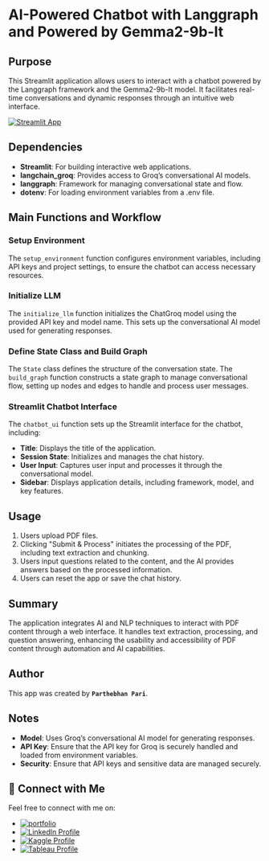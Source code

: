 # **AI-Powered Chatbot with Langgraph and Powered by Gemma2-9b-It**

## **Purpose**

This Streamlit application allows users to interact with a chatbot powered by the Langgraph framework and the Gemma2-9b-It model. It facilitates real-time conversations and dynamic responses through an intuitive web interface.

[![Streamlit App](https://img.shields.io/badge/Streamlit_App_-Langraph_PDF_QA_Chatbot-ff69b4.svg?style=for-the-badge&logo=Streamlit)](https://langgraphaipoweredchatbot-hckfqhgaabazappsukyyrjw.streamlit.app/)





## **Dependencies**

- **Streamlit**: For building interactive web applications.
- **langchain_groq**: Provides access to Groq’s conversational AI models.
- **langgraph**: Framework for managing conversational state and flow.
- **dotenv**: For loading environment variables from a .env file.

## **Main Functions and Workflow**

### **Setup Environment**

The `setup_environment` function configures environment variables, including API keys and project settings, to ensure the chatbot can access necessary resources.

### **Initialize LLM**

The `initialize_llm` function initializes the ChatGroq model using the provided API key and model name. This sets up the conversational AI model used for generating responses.

### **Define State Class and Build Graph**

The `State` class defines the structure of the conversation state. The `build_graph` function constructs a state graph to manage conversational flow, setting up nodes and edges to handle and process user messages.

### **Streamlit Chatbot Interface**

The `chatbot_ui` function sets up the Streamlit interface for the chatbot, including:
- **Title**: Displays the title of the application.
- **Session State**: Initializes and manages the chat history.
- **User Input**: Captures user input and processes it through the conversational model.
- **Sidebar**: Displays application details, including framework, model, and key features.

## **Usage**

1. Users upload PDF files.
2. Clicking "Submit & Process" initiates the processing of the PDF, including text extraction and chunking.
3. Users input questions related to the content, and the AI provides answers based on the processed information.
4. Users can reset the app or save the chat history.

## **Summary**

The application integrates AI and NLP techniques to interact with PDF content through a web interface. It handles text extraction, processing, and question answering, enhancing the usability and accessibility of PDF content through automation and AI capabilities.

## **Author**

This app was created by **`Parthebhan Pari`**.

## **Notes**

- **Model**: Uses Groq’s conversational AI model for generating responses.
- **API Key**: Ensure that the API key for Groq is securely handled and loaded from environment variables.
- **Security**: Ensure that API keys and sensitive data are managed securely.

## **🔗 Connect with Me**

Feel free to connect with me on:

- [![portfolio](https://img.shields.io/badge/my_portfolio-000?style=for-the-badge&logo=ko-fi&logoColor=white)](https://parthebhan143.wixsite.com/datainsights)
- [![LinkedIn Profile](https://img.shields.io/badge/LinkedIn_Profile-000?style=for-the-badge&logo=linkedin&logoColor=white)](https://www.linkedin.com/in/parthebhan)
- [![Kaggle Profile](https://img.shields.io/badge/Kaggle_Profile-000?style=for-the-badge&logo=kaggle&logoColor=white)](https://www.kaggle.com/parthebhan)
- [![Tableau Profile](https://img.shields.io/badge/Tableau_Profile-000?style=for-the-badge&logo=tableau&logoColor=white)](https://public.tableau.com/app/profile/parthebhan.pari/vizzes)

